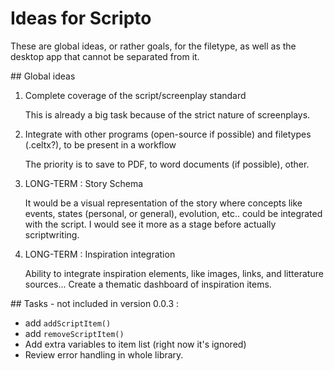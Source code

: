 Ideas for Scripto
====

These are global ideas, or rather goals, for the filetype, as well as the desktop app that cannot be separated from it.

## Global ideas

1. Complete coverage of the script/screenplay standard

    This is already a big task because of the strict nature of screenplays.

2. Integrate with other programs (open-source if possible) and filetypes (.celtx?), to be present in a workflow

    The priority is to save to PDF, to word documents (if possible), other.

3. LONG-TERM : Story Schema

    It would be a visual representation of the story where concepts like events, states (personal, or general), evolution, etc.. could be integrated with the script. I would see it more as a stage before actually scriptwriting.

4. LONG-TERM : Inspiration integration

    Ability to integrate inspiration elements, like images, links, and litterature sources... Create a thematic dashboard of inspiration items.


## Tasks - not included in version 0.0.3 :

- add `addScriptItem()`
- add `removeScriptItem()`
- Add extra variables to item list (right now it's ignored)
- Review error handling in whole library.
